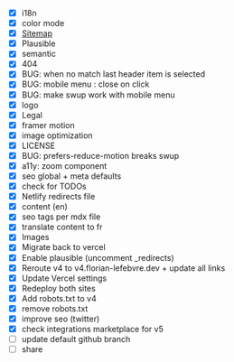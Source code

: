 -   [x] i18n
-   [x] color mode
-   [x] [Sitemap](https://docs.astro.build/en/guides/integrations-guide/sitemap/)
-   [x] Plausible
-   [x] semantic
-   [x] 404
-   [x] BUG: when no match last header item is selected
-   [x] BUG: mobile menu : close on click
-   [x] BUG: make swup work with mobile menu
-   [x] logo
-   [x] Legal
-   [x] framer motion
-   [x] image optimization
-   [x] LICENSE
-   [x] BUG: prefers-reduce-motion breaks swup
-   [x] a11y: zoom component
-   [x] seo global + meta defaults
-   [x] check for TODOs
-   [x] Netlify redirects file
-   [x] content (en)
-   [x] seo tags per mdx file
-   [x] translate content to fr
-   [x] Images
-   [x] Migrate back to vercel
-   [x] Enable plausible (uncomment \_redirects)
-   [x] Reroute v4 to v4.florian-lefebvre.dev + update all links
-   [x] Update Vercel settings
-   [x] Redeploy both sites
-   [x] Add robots.txt to v4
-   [x] remove robots.txt
-   [x] improve seo (twitter)
-   [x] check integrations marketplace for v5
-   [ ] update default github branch
-   [ ] share
